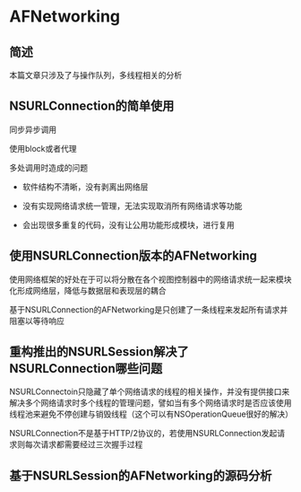 # AFNetworking

## 简述

本篇文章只涉及了与操作队列，多线程相关的分析

## NSURLConnection的简单使用

同步异步调用

使用block或者代理

多处调用时造成的问题

* 软件结构不清晰，没有剥离出网络层

* 没有实现网络请求统一管理，无法实现取消所有网络请求等功能

* 会出现很多重复的代码，没有让公用功能形成模块，进行复用

## 使用NSURLConnection版本的AFNetworking

使用网络框架的好处在于可以将分散在各个视图控制器中的网络请求统一起来模块化形成网络层，降低与数据层和表现层的耦合

基于NSURLConnection的AFNetworking是只创建了一条线程来发起所有请求并阻塞以等待响应

## 重构推出的NSURLSession解决了NSURLConnection哪些问题

NSURLConnectoin只隐藏了单个网络请求的线程的相关操作，并没有提供接口来解决多个网络请求时多个线程的管理问题，譬如当有多个网络请求时是否应该使用线程池来避免不停创建与销毁线程（这个可以有NSOperationQueue很好的解决）

NSURLConnection不是基于HTTP/2协议的，若使用NSURLConnection发起请求则每次请求都需要经过三次握手过程

## 基于NSURLSession的AFNetworking的源码分析



